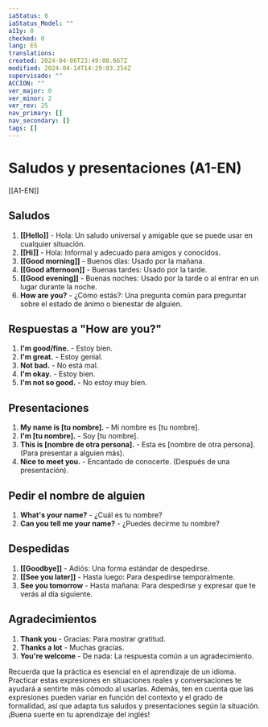 ```yaml
---
iaStatus: 0
iaStatus_Model: ""
a11y: 0
checked: 0
lang: ES
translations: 
created: 2024-04-06T23:49:00.667Z
modified: 2024-04-14T14:29:03.254Z
supervisado: ""
ACCION: ""
ver_major: 0
ver_minor: 2
ver_rev: 25
nav_primary: []
nav_secondary: []
tags: []
---
```

# Saludos y presentaciones (A1-EN)

[[A1-EN]]

## Saludos

1. **[[Hello]]** - Hola: Un saludo universal y amigable que se puede usar en cualquier situación.
2. **[[Hi]]** - Hola: Informal y adecuado para amigos y conocidos.
3. **[[Good morning]]** - Buenos días: Usado por la mañana.
4. **[[Good afternoon]]** - Buenas tardes: Usado por la tarde.
5. **[[Good evening]]** - Buenas noches: Usado por la tarde o al entrar en un lugar durante la noche.
6. **How are you?** - ¿Cómo estás?: Una pregunta común para preguntar sobre el estado de ánimo o bienestar de alguien.

## Respuestas a "How are you?"

1. **I'm good/fine.** - Estoy bien.
2. **I'm great.** - Estoy genial.
3. **Not bad.** - No está mal.
4. **I'm okay.** - Estoy bien.
5. **I'm not so good.** - No estoy muy bien.

## Presentaciones

1. **My name is [tu nombre].** - Mi nombre es [tu nombre].
2. **I'm [tu nombre].** - Soy [tu nombre].
3. **This is [nombre de otra persona].** - Esta es [nombre de otra persona]. (Para presentar a alguien más).
4. **Nice to meet you.** - Encantado de conocerte. (Después de una presentación).

## Pedir el nombre de alguien

1. **What's your name?** - ¿Cuál es tu nombre?
2. **Can you tell me your name?** - ¿Puedes decirme tu nombre?

## Despedidas

1. **[[Goodbye]]** - Adiós: Una forma estándar de despedirse.
2. **[[See you later]]** - Hasta luego: Para despedirse temporalmente.
3. **See you tomorrow** - Hasta mañana: Para despedirse y expresar que te verás al día siguiente.

## Agradecimientos

1. **Thank you** - Gracias: Para mostrar gratitud.
2. **Thanks a lot** - Muchas gracias.
3. **You're welcome** - De nada: La respuesta común a un agradecimiento.

Recuerda que la práctica es esencial en el aprendizaje de un idioma. Practicar estas expresiones en situaciones reales y conversaciones te ayudará a sentirte más cómodo al usarlas. Además, ten en cuenta que las expresiones pueden variar en función del contexto y el grado de formalidad, así que adapta tus saludos y presentaciones según la situación. ¡Buena suerte en tu aprendizaje del inglés!